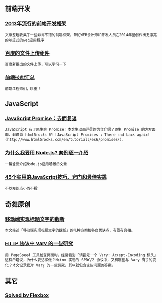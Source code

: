 
## 前端开发

### [2013年流行的前端开发框架](http://www.sitepoint.com/best-web-designing-frameworks-2014/?utm_medium=email&utm_campaign=SitePoint+JavaScript+Newsletter+-+27+December+2013&utm_content=SitePoint+JavaScript+Newsletter+-+27+December+2013+CID_158057ccc96abd897571a789bc8b429f&utm_source=Ca)

    文章整理收集了一些非常不错的前端框架，帮忙WEB设计师和开发人员在2014年里创作出更漂亮的响应式的web应用程序

### [百度的文件上传组件](http://gmuteam.github.io/webuploader/)

    百度新推出的文件上传，可以学习一下

### [前端技能汇总](https://github.com/JacksonTian/fks)

    前端工程师们，珍重！

## JavaScript

### [JavaScript Promise：去而复返](http://blog.segmentfault.com/amio/1190000000363893)

    JavaScript 有了原生的 Promise！本文生动而详尽的为你介绍了原生 Promise 的方方面面，翻译自 html5rocks 的 [JavaScript Promises : There and back again](http://www.html5rocks.com/en/tutorials/es6/promises/)。

### [为什么我要用 Node.js? 案例逐一介绍](http://blog.jobbole.com/53736/)

    一篇全面介绍Node.js应用场景的文章

### [45个实用的JavaScript技巧、窍门和最佳实践](http://blog.jobbole.com/54495/)

    不以知识点小而不投

## 奇舞原创

### [移动端实现标题文字的截断](http://www.75team.com/archives/611)

    本文描述「移动端实现标题文字的截断」的几种方案和各自优缺点，有图有真相。

### [HTTP 协议中 Vary 的一些研究](https://www.imququ.com/post/vary-header-in-http.html#toc-3)

    用 PageSpeed 工具检查页面时，经常看到「请指定一个 Vary: Accept-Encoding 标头」这样的建议，为什么要这样做？Nginx 实现的 SPDY/2 协议中，又有哪些与 Vary 有关的变化？本文记录我对 Vary 的一些研究，其中就包含这些问题的答案。

## 其它

### [Solved by Flexbox](http://philipwalton.github.io/solved-by-flexbox/)

